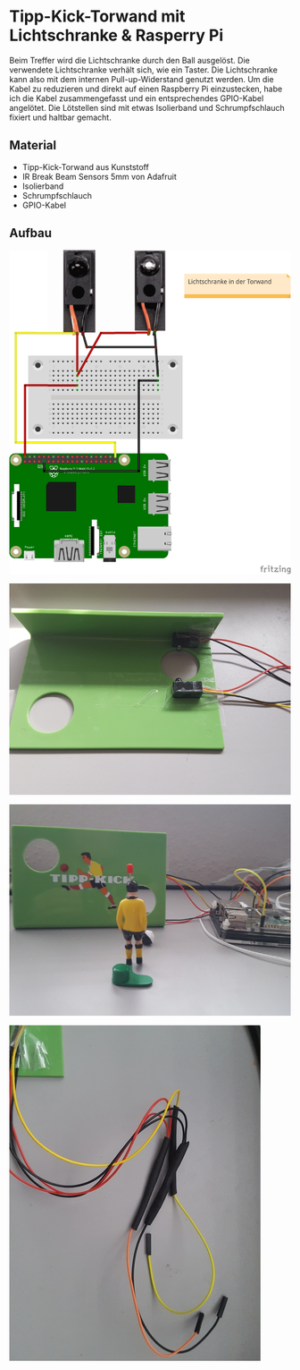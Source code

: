 # Tipp-Kick-Torwand mit Lichtschranke & Rasperry Pi

Beim Treffer wird die Lichtschranke durch den Ball ausgelöst. Die verwendete Lichtschranke verhält sich, wie ein Taster. Die Lichtschranke kann also mit dem internen Pull-up-Widerstand genutzt werden. Um die Kabel zu reduzieren und direkt auf einen Raspberry Pi einzustecken, habe ich die Kabel zusammengefasst und ein entsprechendes GPIO-Kabel angelötet. Die Lötstellen sind mit etwas Isolierband und Schrumpfschlauch fixiert und haltbar gemacht.

## Material

+ Tipp-Kick-Torwand aus Kunststoff
+ IR Break Beam Sensors 5mm von Adafruit
+ Isolierband
+ Schrumpfschlauch
+ GPIO-Kabel

## Aufbau

![Schaltplan](images/torwand_Steckplatine.png)

![Rueckseite](images/20180915_160237.jpg)

![Torwand](images/20180915_163125.jpg)

![Lötstellen](images/20180915_165643.jpg)
